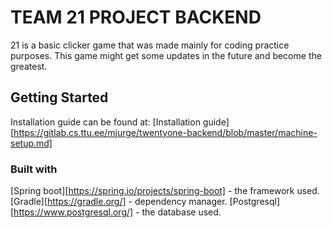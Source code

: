 # TEAM 21 PROJECT BACKEND

21 is a basic clicker game that was made mainly for coding practice purposes.
This game might get some updates in the future and become the greatest.

## Getting Started

Installation guide can be found at:
[Installation  guide][https://gitlab.cs.ttu.ee/mjurge/twentyone-backend/blob/master/machine-setup.md]

### Built with

[Spring boot][https://spring.io/projects/spring-boot] - the framework used.
[Gradle][https://gradle.org/] - dependency manager.
[Postgresql][https://www.postgresql.org/] - the database used.
